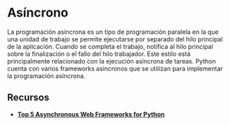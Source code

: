 # Asíncrono

La programación asíncrona es un tipo de programación paralela en la que una unidad de trabajo se permite ejecutarse por separado del hilo principal de la aplicación. Cuando se completa el trabajo, notifica al hilo principal sobre la finalización o el fallo del hilo trabajador. Este estilo está principalmente relacionado con la ejecución asíncrona de tareas. Python cuenta con varios frameworks asíncronos que se utilizan para implementar la programación asíncrona.

## Recursos

- **[Top 5 Asynchronous Web Frameworks for Python](https://geekflare.com/python-asynchronous-web-frameworks/)**
